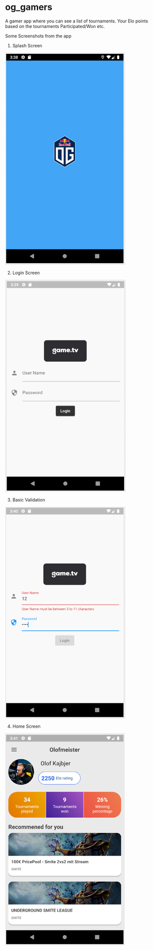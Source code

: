 # og_gamers

A gamer app where you can see a list of tournaments. Your Elo points based on the tournaments Participated/Won etc.

Some Screenshots from the app

1. Splash Screen

![Splash Screen](/appScreenShots/SplashScreen.PNG)

2. Login Screen

![Splash Screen](/appScreenShots/LoginScreen.PNG)

3. Basic Validation

![Splash Screen](/appScreenShots/BasicValidation.PNG)

4. Home Screen

![Splash Screen](/appScreenShots/HomeScreen.PNG)



